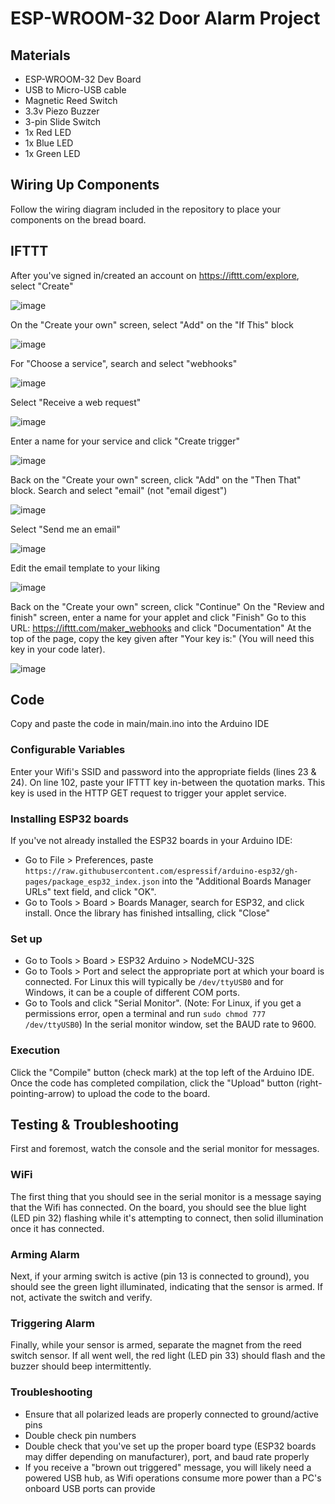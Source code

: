 # ESP-WROOM-32 Door Alarm Project

## Materials
* ESP-WROOM-32 Dev Board
* USB to Micro-USB cable
* Magnetic Reed Switch
* 3.3v Piezo Buzzer
* 3-pin Slide Switch
* 1x Red LED
* 1x Blue LED
* 1x Green LED

## Wiring Up Components
Follow the wiring diagram included in the repository to place your components on the bread board.

## IFTTT
After you've signed in/created an account on https://ifttt.com/explore, select "Create"

![image](https://user-images.githubusercontent.com/61356329/172697535-0a2e6052-b770-4155-85f7-d2e75c30c97e.png)

On the "Create your own" screen, select "Add" on the "If This" block

![image](https://user-images.githubusercontent.com/61356329/172697425-8d9ae951-a469-4497-8f44-067e7b181973.png)

For "Choose a service", search and select "webhooks"

![image](https://user-images.githubusercontent.com/61356329/172697723-4e452c1f-6884-4683-bdb8-4b3f15ed21f8.png)

Select "Receive a web request"

![image](https://user-images.githubusercontent.com/61356329/172697894-58457c14-c063-4d2d-93d2-cc0585c4bccf.png)

Enter a name for your service and click "Create trigger"

![image](https://user-images.githubusercontent.com/61356329/172699695-25b65caf-b23e-4143-b36c-c2ab978c44dd.png)

Back on the "Create your own" screen, click "Add" on the "Then That" block.
Search and select "email" (not "email digest")

![image](https://user-images.githubusercontent.com/61356329/172700060-3303b100-be04-443f-947f-469b5bdb20f9.png)

Select "Send me an email"

![image](https://user-images.githubusercontent.com/61356329/172700664-8e2ba6e5-b1e3-4bc6-97be-4e1c3d6b55b8.png)

Edit the email template to your liking

![image](https://user-images.githubusercontent.com/61356329/172700596-45930e41-ea7a-4367-baef-17cc76324c07.png)

Back on the "Create your own" screen, click "Continue"
On the "Review and finish" screen, enter a name for your applet and click "Finish"
Go to this URL: https://ifttt.com/maker_webhooks and click "Documentation"
At the top of the page, copy the key given after "Your key is:" (You will need this key in your code later).

![image](https://user-images.githubusercontent.com/61356329/172702089-7bd57547-323c-4954-8c2e-9ce1ab3703ac.png)


## Code
Copy and paste the code in main/main.ino into the Arduino IDE

### Configurable Variables
Enter your Wifi's SSID and password into the appropriate fields (lines 23 & 24).
On line 102, paste your IFTTT key in-between the quotation marks. This key is used in the HTTP GET request to trigger your applet service.

### Installing ESP32 boards
If you've not already installed the ESP32 boards in your Arduino IDE: 
* Go to File > Preferences, paste
`https://raw.githubusercontent.com/espressif/arduino-esp32/gh-pages/package_esp32_index.json`
into the "Additional Boards Manager URLs" text field, and click "OK".
* Go to Tools > Board > Boards Manager, search for ESP32, and click install. Once the library has finished intsalling, click "Close"

### Set up
* Go to Tools > Board > ESP32 Arduino > NodeMCU-32S
* Go to Tools > Port and select the appropriate port at which your board is connected. For Linux this will typically be `/dev/ttyUSB0` and for Windows, it can be a couple of different COM ports.
* Go to Tools and click "Serial Monitor". (Note: For Linux, if you get a permissions error, open a terminal and run `sudo chmod 777 /dev/ttyUSB0`)
In the serial monitor window, set the BAUD rate to 9600.

### Execution
Click the "Compile" button (check mark) at the top left of the Arduino IDE.
Once the code has completed compilation, click the "Upload" button (right-pointing-arrow) to upload the code to the board.

## Testing & Troubleshooting
First and foremost, watch the console and the serial monitor for messages.

### WiFi
The first thing that you should see in the serial monitor is a message saying that the Wifi has connected. On the board, you should see the blue light (LED pin 32) flashing while it's attempting to connect, then solid illumination once it has connected.

### Arming Alarm
Next, if your arming switch is active (pin 13 is connected to ground), you should see the green light illuminated, indicating that the sensor is armed. If not, activate the switch and verify.

### Triggering Alarm
Finally, while your sensor is armed, separate the magnet from the reed switch sensor. If all went well, the red light (LED pin 33) should flash and the buzzer should beep intermittently.

### Troubleshooting
* Ensure that all polarized leads are properly connected to ground/active pins
* Double check pin numbers
* Double check that you've set up the proper board type (ESP32 boards may differ depending on manufacturer), port, and baud rate properly
* If you receive a "brown out triggered" message, you will likely need a powered USB hub, as Wifi operations consume more power than a PC's onboard USB ports can provide
